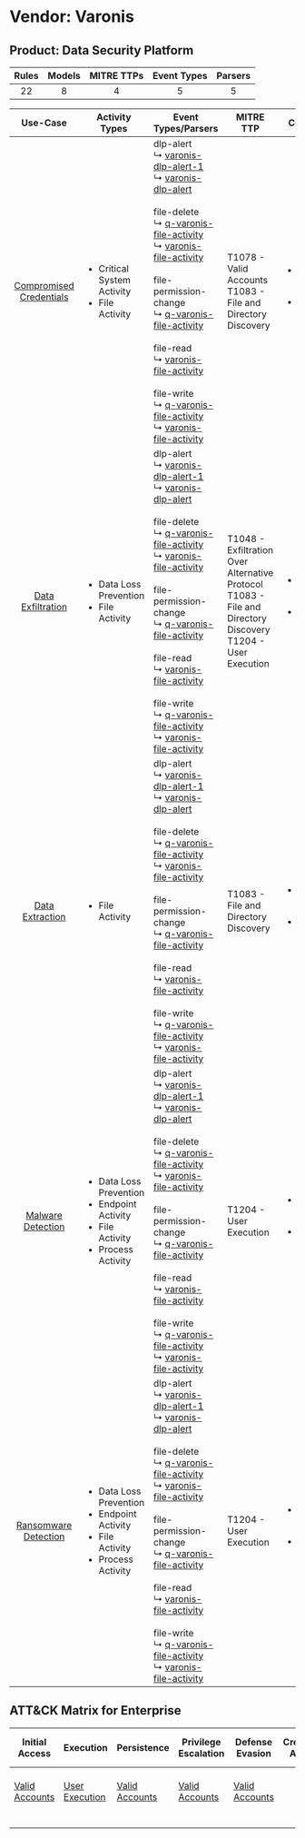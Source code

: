 Vendor: Varonis
===============
Product: Data Security Platform
-------------------------------
| Rules | Models | MITRE TTPs | Event Types | Parsers |
|:-----:|:------:|:----------:|:-----------:|:-------:|
|  22   |   8    |     4      |      5      |    5    |

|                                 Use-Case                                  | Activity Types                                                                                                  | Event Types/Parsers                                                                                                                                                                                                                                                                                                                                                                                                                                                                                                                                                                                                                                                                                                                                                            | MITRE TTP                                                                                                            | Content                                              |
|:-------------------------------------------------------------------------:| --------------------------------------------------------------------------------------------------------------- | ------------------------------------------------------------------------------------------------------------------------------------------------------------------------------------------------------------------------------------------------------------------------------------------------------------------------------------------------------------------------------------------------------------------------------------------------------------------------------------------------------------------------------------------------------------------------------------------------------------------------------------------------------------------------------------------------------------------------------------------------------------------------------ | -------------------------------------------------------------------------------------------------------------------- | ---------------------------------------------------- |
| [Compromised Credentials](../UseCases/usecase_compromised_credentials.md) | <ul><li>Critical System Activity</li><li>File Activity</li></ul>                                                |  dlp-alert<br> ↳ [varonis-dlp-alert-1](../Parsers/parserContent_varonis-dlp-alert-1.md)<br> ↳ [varonis-dlp-alert](../Parsers/parserContent_varonis-dlp-alert.md)<br><br> file-delete<br> ↳ [q-varonis-file-activity](../Parsers/parserContent_q-varonis-file-activity.md)<br> ↳ [varonis-file-activity](../Parsers/parserContent_varonis-file-activity.md)<br><br> file-permission-change<br> ↳ [q-varonis-file-activity](../Parsers/parserContent_q-varonis-file-activity.md)<br><br> file-read<br> ↳ [varonis-file-activity](../Parsers/parserContent_varonis-file-activity.md)<br><br> file-write<br> ↳ [q-varonis-file-activity](../Parsers/parserContent_q-varonis-file-activity.md)<br> ↳ [varonis-file-activity](../Parsers/parserContent_varonis-file-activity.md)<br> | T1078 - Valid Accounts<br>T1083 - File and Directory Discovery<br>                                                   | <ul><li>3 Rules</li></ul><ul><li>2 Models</li></ul>  |
|       [Data Exfiltration](../UseCases/usecase_data_exfiltration.md)       | <ul><li>Data Loss Prevention</li><li>File Activity</li></ul>                                                    |  dlp-alert<br> ↳ [varonis-dlp-alert-1](../Parsers/parserContent_varonis-dlp-alert-1.md)<br> ↳ [varonis-dlp-alert](../Parsers/parserContent_varonis-dlp-alert.md)<br><br> file-delete<br> ↳ [q-varonis-file-activity](../Parsers/parserContent_q-varonis-file-activity.md)<br> ↳ [varonis-file-activity](../Parsers/parserContent_varonis-file-activity.md)<br><br> file-permission-change<br> ↳ [q-varonis-file-activity](../Parsers/parserContent_q-varonis-file-activity.md)<br><br> file-read<br> ↳ [varonis-file-activity](../Parsers/parserContent_varonis-file-activity.md)<br><br> file-write<br> ↳ [q-varonis-file-activity](../Parsers/parserContent_q-varonis-file-activity.md)<br> ↳ [varonis-file-activity](../Parsers/parserContent_varonis-file-activity.md)<br> | T1048 - Exfiltration Over Alternative Protocol<br>T1083 - File and Directory Discovery<br>T1204 - User Execution<br> | <ul><li>16 Rules</li></ul><ul><li>5 Models</li></ul> |
|         [Data Extraction](../UseCases/usecase_data_extraction.md)         | <ul><li>File Activity</li></ul>                                                                                 |  dlp-alert<br> ↳ [varonis-dlp-alert-1](../Parsers/parserContent_varonis-dlp-alert-1.md)<br> ↳ [varonis-dlp-alert](../Parsers/parserContent_varonis-dlp-alert.md)<br><br> file-delete<br> ↳ [q-varonis-file-activity](../Parsers/parserContent_q-varonis-file-activity.md)<br> ↳ [varonis-file-activity](../Parsers/parserContent_varonis-file-activity.md)<br><br> file-permission-change<br> ↳ [q-varonis-file-activity](../Parsers/parserContent_q-varonis-file-activity.md)<br><br> file-read<br> ↳ [varonis-file-activity](../Parsers/parserContent_varonis-file-activity.md)<br><br> file-write<br> ↳ [q-varonis-file-activity](../Parsers/parserContent_q-varonis-file-activity.md)<br> ↳ [varonis-file-activity](../Parsers/parserContent_varonis-file-activity.md)<br> | T1083 - File and Directory Discovery<br>                                                                             | <ul><li>1 Rules</li></ul><ul><li>1 Models</li></ul>  |
|       [Malware Detection](../UseCases/usecase_malware_detection.md)       | <ul><li>Data Loss Prevention</li><li>Endpoint Activity</li><li>File Activity</li><li>Process Activity</li></ul> |  dlp-alert<br> ↳ [varonis-dlp-alert-1](../Parsers/parserContent_varonis-dlp-alert-1.md)<br> ↳ [varonis-dlp-alert](../Parsers/parserContent_varonis-dlp-alert.md)<br><br> file-delete<br> ↳ [q-varonis-file-activity](../Parsers/parserContent_q-varonis-file-activity.md)<br> ↳ [varonis-file-activity](../Parsers/parserContent_varonis-file-activity.md)<br><br> file-permission-change<br> ↳ [q-varonis-file-activity](../Parsers/parserContent_q-varonis-file-activity.md)<br><br> file-read<br> ↳ [varonis-file-activity](../Parsers/parserContent_varonis-file-activity.md)<br><br> file-write<br> ↳ [q-varonis-file-activity](../Parsers/parserContent_q-varonis-file-activity.md)<br> ↳ [varonis-file-activity](../Parsers/parserContent_varonis-file-activity.md)<br> | T1204 - User Execution<br>                                                                                           | <ul><li>6 Rules</li></ul><ul><li>2 Models</li></ul>  |
|    [Ransomware Detection](../UseCases/usecase_ransomware_detection.md)    | <ul><li>Data Loss Prevention</li><li>Endpoint Activity</li><li>File Activity</li><li>Process Activity</li></ul> |  dlp-alert<br> ↳ [varonis-dlp-alert-1](../Parsers/parserContent_varonis-dlp-alert-1.md)<br> ↳ [varonis-dlp-alert](../Parsers/parserContent_varonis-dlp-alert.md)<br><br> file-delete<br> ↳ [q-varonis-file-activity](../Parsers/parserContent_q-varonis-file-activity.md)<br> ↳ [varonis-file-activity](../Parsers/parserContent_varonis-file-activity.md)<br><br> file-permission-change<br> ↳ [q-varonis-file-activity](../Parsers/parserContent_q-varonis-file-activity.md)<br><br> file-read<br> ↳ [varonis-file-activity](../Parsers/parserContent_varonis-file-activity.md)<br><br> file-write<br> ↳ [q-varonis-file-activity](../Parsers/parserContent_q-varonis-file-activity.md)<br> ↳ [varonis-file-activity](../Parsers/parserContent_varonis-file-activity.md)<br> | T1204 - User Execution<br>                                                                                           | <ul><li>6 Rules</li></ul><ul><li>2 Models</li></ul>  |

ATT&CK Matrix for Enterprise
----------------------------
| Initial Access                                                      | Execution                                                           | Persistence                                                         | Privilege Escalation                                                | Defense Evasion                                                     | Credential Access | Discovery                                                                         | Lateral Movement | Collection | Command and Control | Exfiltration                                                                                | Impact |
| ------------------------------------------------------------------- | ------------------------------------------------------------------- | ------------------------------------------------------------------- | ------------------------------------------------------------------- | ------------------------------------------------------------------- | ----------------- | --------------------------------------------------------------------------------- | ---------------- | ---------- | ------------------- | ------------------------------------------------------------------------------------------- | ------ |
| [Valid Accounts](https://attack.mitre.org/techniques/T1078)<br><br> | [User Execution](https://attack.mitre.org/techniques/T1204)<br><br> | [Valid Accounts](https://attack.mitre.org/techniques/T1078)<br><br> | [Valid Accounts](https://attack.mitre.org/techniques/T1078)<br><br> | [Valid Accounts](https://attack.mitre.org/techniques/T1078)<br><br> |                   | [File and Directory Discovery](https://attack.mitre.org/techniques/T1083)<br><br> |                  |            |                     | [Exfiltration Over Alternative Protocol](https://attack.mitre.org/techniques/T1048)<br><br> |        |